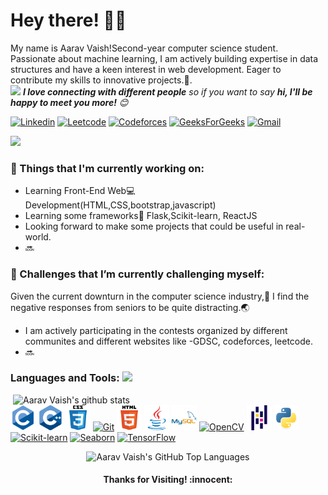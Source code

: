

<!-- Greeting -->
# Hey there! :wave::smiley:

<!--Introduction -->
My name is Aarav Vaish!Second-year computer science student. Passionate about machine learning, I am actively building expertise in data structures and have a keen interest in web development. Eager to contribute my skills to innovative projects.:pray:.
<br>
<img src="https://media.giphy.com/media/LnQjpWaON8nhr21vNW/giphy.gif" width="40"> <em><b>I love connecting with different people</b> so if you want to say <b>hi, I'll be happy to meet you more!</b> :blush:</em>

<!-- Your badges -->
[![Linkedin](https://img.shields.io/badge/-AaravVaish-blue?style=flat&logo=Linkedin&logoColor=white)](www.linkedin.com/in/aarav-vaish-370548267)
[![Leetcode](https://img.shields.io/badge/-@Aarav_Vaish-yellow?style=flat&logo=Leetcode&logoColor=white)](https://leetcode.com/u/Aarav_vaish/)
[![Codeforces](https://img.shields.io/badge/AaravVaish-blue?style=flat&logo=codeforces&logoColor=black)](https://codeforces.com/profile/Aarav_4761)
[![GeeksForGeeks](https://img.shields.io/badge/-@Aarav_Vaish-green?style=flat&logo=geeksforgeeks&logoColor=white)](https://www.geeksforgeeks.org/user/aaravvaihnxo/)
[![Gmail](https://img.shields.io/badge/-Aarav_Vaish-c14438?style=flat&logo=Gmail&logoColor=white)](mailto:aaravvaish2004@gmail.com)

<!-- Profile View Count -->
![](https://komarev.com/ghpvc/?username=Aarav11-Vaish&style=flat)


<!-- Working GIF -->


### 💼  Things that I'm currently working on: 
* Learning Front-End Web:computer: Development(HTML,CSS,bootstrap,javascript)
* Learning some frameworks:art: Flask,Scikit-learn, ReactJS
* Looking forward to make some projects that could be useful in real-world.
* 🔜

### 🌱 Challenges that I’m currently challenging myself:
Given the current downturn in the computer science industry,:running:  I find the negative responses from seniors to be quite distracting.🌏

* I am actively participating in the contests organized by different communites and different websites like -GDSC, codeforces, leetcode.
* 🔜

 ### Languages and Tools: <img src="https://media.giphy.com/media/WUlplcMpOCEmTGBtBW/giphy.gif" width="30">
<p> <!-- GitHub README Stats -->
  <a href="https://github.com/Aarav11-Vaish?tab=repositories">
    <img width="500" height="auto" align="right" alt="Aarav Vaish's github stats" 
         src="https://github-readme-stats.vercel.app/api?username=Aarav11-Vaish&show_icons=true&theme=algolia&count_private=true" />
   <!-- <img width="30%" height="auto" align="right" alt="Joykishan's github stats" 
         src="https://github-readme-stats.vercel.app/api/top-langs/?username=joykishansharma&layout=compact" />
NOTE: Top languages does not indicate my skill level or something like that, it's a github metric of which languages i have the most code on github. -->
  </a>
 <!-- icons -->
<p align="left">
  <a href="https://www.cprogramming.com/" target="_blank" rel="noreferrer"><img src="https://raw.githubusercontent.com/devicons/devicon/master/icons/c/c-original.svg" alt="C" width="40" height="40" /></a>
  <a href="https://www.w3schools.com/cpp/" target="_blank" rel="noreferrer"><img src="https://raw.githubusercontent.com/devicons/devicon/master/icons/cplusplus/cplusplus-original.svg" alt="C++" width="40" height="40" /></a>
  <a href="https://www.w3schools.com/css/" target="_blank" rel="noreferrer"><img src="https://raw.githubusercontent.com/devicons/devicon/master/icons/css3/css3-original-wordmark.svg" alt="CSS" width="40" height="40" /></a>
  <a href="https://git-scm.com/" target="_blank" rel="noreferrer"><img src="https://www.vectorlogo.zone/logos/git-scm/git-scm-icon.svg" alt="Git" width="40" height="40" /></a>
  <a href="https://www.w3.org/html/" target="_blank" rel="noreferrer"><img src="https://raw.githubusercontent.com/devicons/devicon/master/icons/html5/html5-original-wordmark.svg" alt="HTML5" width="40" height="40" /></a>
  <a href="https://www.java.com" target="_blank" rel="noreferrer"><img src="https://raw.githubusercontent.com/devicons/devicon/master/icons/java/java-original.svg" alt="Java" width="40" height="40" /></a>
  <a href="https://www.mysql.com/" target="_blank" rel="noreferrer"><img src="https://raw.githubusercontent.com/devicons/devicon/master/icons/mysql/mysql-original-wordmark.svg" alt="MySQL" width="40" height="40" /></a>
  <a href="https://opencv.org/" target="_blank" rel="noreferrer"><img src="https://www.vectorlogo.zone/logos/opencv/opencv-icon.svg" alt="OpenCV" width="40" height="40" /></a>
  <a href="https://pandas.pydata.org/" target="_blank" rel="noreferrer"><img src="https://raw.githubusercontent.com/devicons/devicon/2ae2a900d2f041da66e950e4d48052658d850630/icons/pandas/pandas-original.svg" alt="Pandas" width="40" height="40" /></a>
  <a href="https://www.python.org" target="_blank" rel="noreferrer"><img src="https://raw.githubusercontent.com/devicons/devicon/master/icons/python/python-original.svg" alt="Python" width="40" height="40" /></a>
  <a href="https://scikit-learn.org/" target="_blank" rel="noreferrer"><img src="https://upload.wikimedia.org/wikipedia/commons/0/05/Scikit_learn_logo_small.svg" alt="Scikit-learn" width="40" height="40" /></a>
  <a href="https://seaborn.pydata.org/" target="_blank" rel="noreferrer"><img src="https://seaborn.pydata.org/_images/logo-mark-lightbg.svg" alt="Seaborn" width="40" height="40" /></a>
  <a href="https://www.tensorflow.org" target="_blank" rel="noreferrer"><img src="https://www.vectorlogo.zone/logos/tensorflow/tensorflow-icon.svg" alt="TensorFlow" width="40" height="40" /></a>
</p>

<p align="center"><img src="https://github-readme-stats.vercel.app/api/top-langs?username=aarav11-vaish&show_icons=true&locale=en&layout=compact" alt="Aarav Vaish's GitHub Top Languages" /></p>
</p>

<h4 align="center"> Thanks for Visiting! :innocent:</h4>




<!--


Here are some ideas to get you started:

- 🔭 I’m currently working on ...
- 🌱 I’m currently learning ...
- 👯 I’m looking to collaborate on ...
- 🤔 I’m looking for help with ...
- 💬 Ask me about ...
- 📫 How to reach me: ...
- 😄 Pronouns: ...
- ⚡ Fun fact: ...
-->
